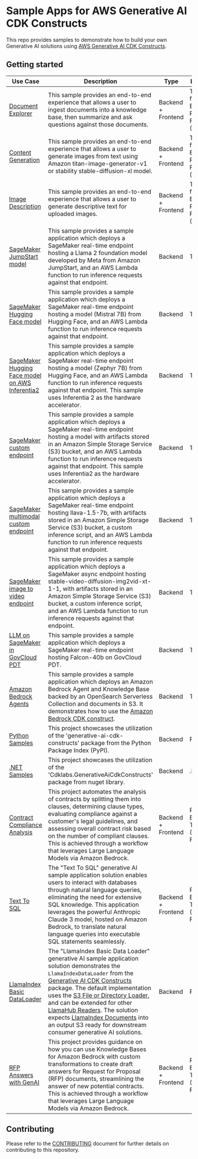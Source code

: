 # Sample Apps for AWS Generative AI CDK Constructs

This repo provides samples to demonstrate how to build your own Generative AI solutions using [AWS Generative AI CDK Constructs](https://github.com/awslabs/generative-ai-cdk-constructs).

## Getting started

|Use Case|Description|Type|Language|
|-|-|-|-|
|[Document Explorer](samples/document_explorer/)| This sample provides an end-to-end experience that allows a user to ingest documents into a knowledge base, then summarize and ask questions against those documents.| Backend + Frontend |TypeScript for Backend, Python for Frontend ([Streamlit](https://streamlit.io/))|
|[Content Generation](samples/content-generation/)| This sample provides an end-to-end experience that allows a user to generate images from text using Amazon titan-image-generator-v1 or stability stable-diffusion-xl model.| Backend + Frontend |TypeScript for Backend, Python for Frontend ([Streamlit](https://streamlit.io/))|
|[Image Description](samples/image-description/)| This sample provides an end-to-end experience that allows a user to generate descriptive text for uploaded images.| Backend + Frontend |TypeScript for Backend, Python for Frontend ([Streamlit](https://streamlit.io/))|
|[SageMaker JumpStart model](samples/sagemaker_jumpstart_model/)| This sample provides a sample application which deploys a SageMaker real-time endpoint hosting a Llama 2 foundation model developed by Meta from Amazon JumpStart, and an AWS Lambda function to run inference requests against that endpoint.|Backend|TypeScript|
|[SageMaker Hugging Face model](samples/sagemaker_huggingface_model/)| This sample provides a sample application which deploys a SageMaker real-time endpoint hosting a model (Mistral 7B) from Hugging Face, and an AWS Lambda function to run inference requests against that endpoint.|Backend|TypeScript|
|[SageMaker Hugging Face model on AWS Inferentia2](samples/sagemaker_huggingface_inferentia/)| This sample provides a sample application which deploys a SageMaker real-time endpoint hosting a model (Zephyr 7B) from Hugging Face, and an AWS Lambda function to run inference requests against that endpoint. This sample uses Inferentia 2 as the hardware accelerator.|Backend|TypeScript|
|[SageMaker custom endpoint](samples/sagemaker_custom_endpoint/)| This sample provides a sample application which deploys a SageMaker real-time endpoint hosting a model with artifacts stored in an Amazon Simple Storage Service (S3) bucket, and an AWS Lambda function to run inference requests against that endpoint. This sample uses Inferentia2 as the hardware accelerator. |Backend|TypeScript|
|[SageMaker multimodal custom endpoint](samples/sagemaker_huggingface_model_llava/)| This sample provides a sample application which deploys a SageMaker real-time endpoint hosting llava-1.5-7b, with artifacts stored in an Amazon Simple Storage Service (S3) bucket, a custom inference script, and an AWS Lambda function to run inference requests against that endpoint. |Backend|TypeScript|
|[SageMaker image to video endpoint](samples/sagemaker_huggingface_model_svd/)| This sample provides a sample application which deploys a SageMaker async endpoint hosting stable-video-diffusion-img2vid-xt-1-1, with artifacts stored in an Amazon Simple Storage Service (S3) bucket, a custom inference script, and an AWS Lambda function to run inference requests against that endpoint. |Backend|TypeScript|
|[LLM on SageMaker in GovCloud PDT](samples/llm-on-govcloud-sagemaker/)| This sample provides a sample application which deploys a SageMaker real-time endpoint hosting Falcon-40b on GovCloud PDT. |Backend|TypeScript|
|[Amazon Bedrock Agents](samples/bedrock-agent/)| This sample provides a sample application which deploys an Amazon Bedrock Agent and Knowledge Base backed by an OpenSearch Serverless Collection and documents in S3. It demonstrates how to use the [Amazon Bedrock CDK construct](https://github.com/awslabs/generative-ai-cdk-constructs/tree/main/src/cdk-lib/bedrock). |Backend|TypeScript|
|[Python Samples](samples/python-samples/)| This project showcases the utilization of the 'generative-ai-cdk-constructs' package from the Python Package Index (PyPI).| Backend | Python|
|[.NET Samples](samples/dotnet-samples/)| This project showcases the utilization of the 'Cdklabs.GenerativeAiCdkConstructs' package from nuget library.| Backend | .NET|
|[Contract Compliance Analysis](samples/contract-compliance-analysis/)| This project automates the analysis of contracts by splitting them into clauses, determining clause types, evaluating compliance against a customer's legal guidelines, and assessing overall contract risk based on the number of compliant clauses. This is achieved through a workflow that leverages Large Language Models via Amazon Bedrock. | Backend + Frontend | Python for Backend, TypeScript (React) for Frontend |
|[Text To SQL](samples/text-to-sql/)| The "Text To SQL" generative AI sample application solution enables users to interact with databases through natural language queries, eliminating the need for extensive SQL knowledge. This application leverages the powerful Anthropic Claude 3 model, hosted on Amazon Bedrock, to translate natural language queries into executable SQL statements seamlessly. | Backend + Frontend | Python for Backend, TypeScript (React) for Frontend |
|[LlamaIndex Basic DataLoader](samples/llamaindex-basic-data-loader/)| The "LlamaIndex Basic Data Loader" generative AI sample application solution demonstrates the `LlamaIndexDataLoader` from the [Generative AI CDK Constructs](https://github.com/awslabs/generative-ai-cdk-constructs) package. The default implementation uses the [S3 File or Directory Loader](https://github.com/run-llama/llama_index/tree/main/llama-index-integrations/readers/llama-index-readers-s3), and can be extended for other [LlamaHub Readers](https://llamahub.ai/?tab=readers). The solution expects [LlamaIndex Documents](https://docs.llamaindex.ai/en/stable/module_guides/loading/documents_and_nodes/) into an output S3 ready for downstream consumer generative AI solutions. | Backend | Python |
|[RFP Answers with GenAI](samples/rfp-answers-with-genai/)| This project provides guidance on how you can use Knowledge Bases for Amazon Bedrock with custom transformations to create draft answers for Request for Proposal (RFP) documents, streamlining the answer of new potential contracts. This is achieved through a workflow that leverages Large Language Models via Amazon Bedrock. | Backend + Frontend | Python for Backend, TypeScript (React) for Frontend |

## Contributing

Please refer to the [CONTRIBUTING](CONTRIBUTING.md) document for further details on contributing to this repository. 
